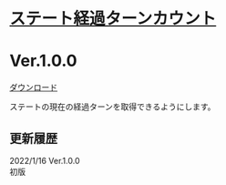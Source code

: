 # [ステート経過ターンカウント](https://github.com/nuun888/MZ/edit/master/NUUN_StateTurnCount.js)
# Ver.1.0.0
[ダウンロード](https://github.com/nuun888/MZ/edit/master/NUUN_StateTurnCount.js)  

ステートの現在の経過ターンを取得できるようにします。  

## 更新履歴
2022/1/16 Ver.1.0.0  
初版  
